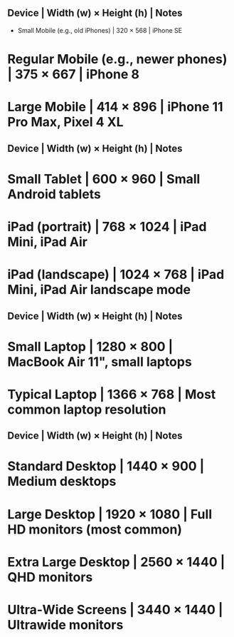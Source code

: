 ## Device | Width (w) × Height (h) | Notes

- Small Mobile (e.g., old iPhones) | 320 × 568 | iPhone SE

# Regular Mobile (e.g., newer phones) | 375 × 667 | iPhone 8

# Large Mobile | 414 × 896 | iPhone 11 Pro Max, Pixel 4 XL

## Device | Width (w) × Height (h) | Notes

# Small Tablet | 600 × 960 | Small Android tablets

# iPad (portrait) | 768 × 1024 | iPad Mini, iPad Air

# iPad (landscape) | 1024 × 768 | iPad Mini, iPad Air landscape mode

## Device | Width (w) × Height (h) | Notes

# Small Laptop | 1280 × 800 | MacBook Air 11", small laptops

# Typical Laptop | 1366 × 768 | Most common laptop resolution

## Device | Width (w) × Height (h) | Notes

# Standard Desktop | 1440 × 900 | Medium desktops

# Large Desktop | 1920 × 1080 | Full HD monitors (most common)

# Extra Large Desktop | 2560 × 1440 | QHD monitors

# Ultra-Wide Screens | 3440 × 1440 | Ultrawide monitors
